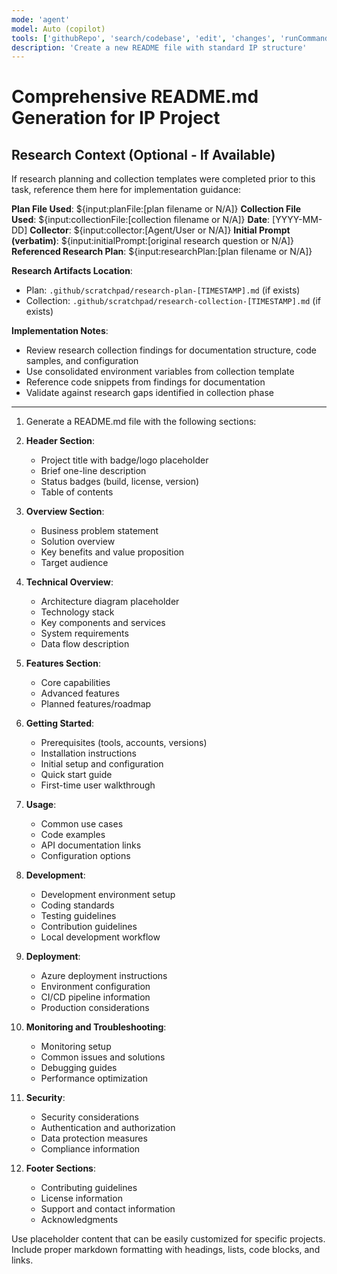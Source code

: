 ```yaml
---
mode: 'agent'
model: Auto (copilot)
tools: ['githubRepo', 'search/codebase', 'edit', 'changes', 'runCommands']
description: 'Create a new README file with standard IP structure'
---
```

# Comprehensive README.md Generation for IP Project

## Research Context (Optional - If Available)

If research planning and collection templates were completed prior to this task, reference them here for implementation guidance:

**Plan File Used**: ${input:planFile:[plan filename or N/A]}
**Collection File Used**: ${input:collectionFile:[collection filename or N/A]}
**Date**: [YYYY-MM-DD]
**Collector**: ${input:collector:[Agent/User or N/A]}
**Initial Prompt (verbatim)**: ${input:initialPrompt:[original research question or N/A]}
**Referenced Research Plan**: ${input:researchPlan:[plan filename or N/A]}

**Research Artifacts Location**: 
- Plan: `.github/scratchpad/research-plan-[TIMESTAMP].md` (if exists)
- Collection: `.github/scratchpad/research-collection-[TIMESTAMP].md` (if exists)

**Implementation Notes**: 
- Review research collection findings for documentation structure, code samples, and configuration
- Use consolidated environment variables from collection template
- Reference code snippets from findings for documentation
- Validate against research gaps identified in collection phase

---

1. Generate a README.md file with the following sections:

2. **Header Section**:
   - Project title with badge/logo placeholder
   - Brief one-line description
   - Status badges (build, license, version)
   - Table of contents

3. **Overview Section**:
   - Business problem statement
   - Solution overview
   - Key benefits and value proposition
   - Target audience

4. **Technical Overview**:
   - Architecture diagram placeholder
   - Technology stack
   - Key components and services
   - System requirements
   - Data flow description

5. **Features Section**:
   - Core capabilities
   - Advanced features
   - Planned features/roadmap

6. **Getting Started**:
   - Prerequisites (tools, accounts, versions)
   - Installation instructions
   - Initial setup and configuration
   - Quick start guide
   - First-time user walkthrough

7. **Usage**:
   - Common use cases
   - Code examples
   - API documentation links
   - Configuration options

8. **Development**:
   - Development environment setup
   - Coding standards
   - Testing guidelines
   - Contribution guidelines
   - Local development workflow

9. **Deployment**:
   - Azure deployment instructions
   - Environment configuration
   - CI/CD pipeline information
   - Production considerations

10. **Monitoring and Troubleshooting**:
    - Monitoring setup
    - Common issues and solutions
    - Debugging guides
    - Performance optimization

11. **Security**:
    - Security considerations
    - Authentication and authorization
    - Data protection measures
    - Compliance information

12. **Footer Sections**:
    - Contributing guidelines
    - License information
    - Support and contact information
    - Acknowledgments

Use placeholder content that can be easily customized for specific projects. Include proper markdown formatting with headings, lists, code blocks, and links.